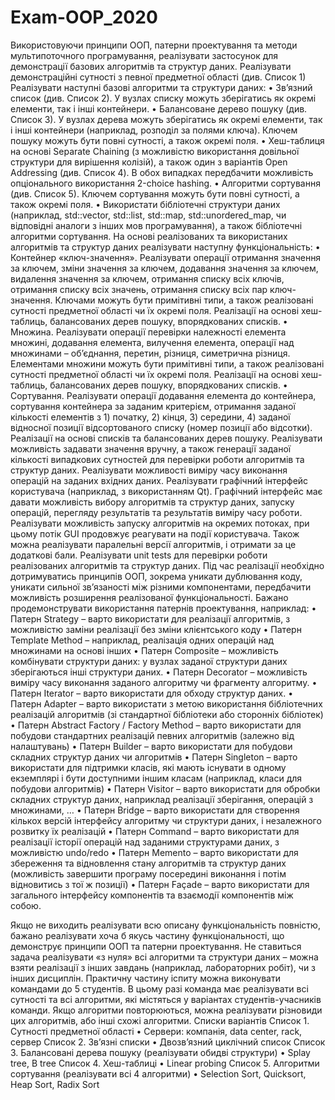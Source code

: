 # Exam-OOP_2020

Використовуючи принципи ООП, патерни проектування та методи мультипоточного програмування, реалізувати застосунок для демонстрації базових алгоритмів та структур даних. 
Реалізувати демонстраційні сутності з певної предметної області (див. Список 1)
Реалізувати наступні базові алгоритми та структури даних: 
•	Зв’язний список (див. Список 2). У вузлах списку можуть зберігатись як окремі елементи, так і інші контейнери.
•	Балансоване дерево пошуку (див. Список 3). У вузлах дерева можуть зберігатись як окремі елементи, так і інші контейнери (наприклад, розподіл за полями ключа). Ключем пошуку можуть бути повні сутності, а також окремі поля.
•	Хеш-таблиця на основі Separate Chaining (з можливістю використання довільної структури для вирішення колізій), а також один з варіантів Open Addressing (див. Список 4). В обох випадках передбачити можливість опціонального використання 2-choice hashing.
•	Алгоритми сортування (див. Список 5). Ключем сортування можуть бути повні сутності, а також окремі поля.
•	Використати бібліотечні структури даних (наприклад, std::vector, std::list, std::map, std::unordered_map, чи відповідні аналоги з інших мов програмування), а також бібліотечні алгоритми сортування.
На основі реалізованих та використаних алгоритмів та структур даних реалізувати наступну функціональність:
•	Контейнер «ключ-значення». Реалізувати операції отримання значення за ключем, зміни значення за ключем, додавання значення за ключем, видалення значення за ключем, отримання списку всіх ключів, отримання списку всіх значень, отримання списку всіх пар ключ-значення. Ключами можуть бути примітивні типи, а також реалізовані сутності предметної області чи їх окремі поля. Реалізації на основі хеш-таблиць, балансованих дерев пошуку, впорядкованих списків.
•	Множина. Реалізувати операції перевірки належності елемента множині, додавання елемента, вилучення елемента, операції над множинами – об’єднання, перетин, різниця, симетрична різниця. Елементами множини можуть бути примітивні типи, а також реалізовані сутності предметної області чи їх окремі поля. Реалізації на основі хеш-таблиць, балансованих дерев пошуку, впорядкованих списків.
•	Сортування. Реалізувати операції додавання елемента до контейнера, сортування контейнера за заданим критерієм, отримання заданої кількості елементів з 1) початку, 2) кінця, 3) середини, 4) заданої відносної позиції відсортованого списку (номер позиції або відсотки). Реалізації на основі списків та балансованих дерев пошуку.
Реалізувати можливість задавати значення вручну, а також генерації заданої кількості випадкових сутностей для перевірки роботи алгоритмів та структур даних.
Реалізувати можливості виміру часу виконання операцій на заданих вхідних даних.
Реалізувати графічний інтерфейс користувача (наприклад, з використанням Qt). Графічний інтерфейс має давати можливість вибору алгоритмів та структур даних, запуску операцій, перегляду результатів та результатів виміру часу роботи. 
Реалізувати можливість запуску алгоритмів на окремих потоках, при цьому потік GUI продовжує реагувати на події користувача. Також можна реалізувати паралельні версії алгоритмів, і отримати за це додаткові бали.
Реалізувати unit tests для перевірки роботи реалізованих алгоритмів та структур даних.
Під час реалізації необхідно дотримуватись принципів ООП, зокрема уникати дублювання коду, уникати сильної зв’язаності між різними компонентами, передбачити можливість розширення реалізованої функціональності.
Бажано продемонструвати використання патернів проектування, наприклад:
•	Патерн Strategy – варто використати для реалізації алгоритмів, з можливістю заміни реалізації без зміни клієнтського коду
•	Патерн Template Method – наприклад, реалізація одних операцій над множинами на основі інших
•	Патерн Composite – можливість комбінувати структури даних: у вузлах заданої структури даних зберігаються інші структури даних.
•	Патерн Decorator – можливість виміру часу виконання заданого алгоритму чи фрагменту алгоритму.
•	Патерн Iterator – варто використати для обходу структур даних.
•	Патерн Adapter – варто використати з метою використання бібліотечних реалізацій алгоритмів (зі стандартної бібліотеки або сторонніх бібліотек)
•	Патерн Abstract Factory / Factory Method – варто використати для побудови стандартних реалізацій певних алгоритмів (залежно від налаштувань)
•	Патерн Builder – варто використати для побудови складних структур даних чи алгоритмів
•	Патерн Singleton – варто використати для підтримки класів, які мають існувати в одному екземплярі і бути доступними іншим класам (наприклад, класи для побудови алгоритмів)
•	Патерн Visitor – варто використати для обробки складних структур даних, наприклад реалізації зберігання, операцій з множинами, …
•	Патерн Bridge – варто використати для створення кількох версій інтерфейсу алгоритму чи структури даних, і незалежного розвитку їх реалізацій
•	Патерн Command – варто використати для реалізації історії операцій над заданими структурами даних, з можливістю undo/redo
•	Патерн Memento – варто використати для збереження та відновлення стану алгоритмів та структур даних (можливість завершити програму посередині виконання і потім відновитись з тої ж позиції)
•	Патерн Façade – варто використати для загального інтерфейсу компонентів та взаємодії компонентів між собою.
 
Якщо не виходить реалізувати всю описану функціональність повністю, бажано реалізувати хоча б якусь  частину функціональності, що демонструє принципи ООП та патерни проектування.
Не ставиться задача реалізувати «з нуля» всі алгоритми та структури даних – можна взяти реалізації з інших завдань (наприклад, лабораторних робіт), чи з інших дисциплін.
Практичну частину іспиту можна виконувати командами до 5 студентів. В цьому разі команда має реалізувати всі сутності та всі алгоритми, які містяться у варіантах студентів-учасників команди. Якщо алгоритми повторюються, можна реалізувати різновиди цих алгоритмів, або інші схожі алгоритми.
Списки варіантів
Список 1. Сутності предметної області
•	Сервери: компанія, data center, rack, сервер
Список 2. Зв’язні списки
•	Двозв’язний циклічний список
Список 3. Балансовані дерева пошуку (реалізувати обидві структури)
•	Splay tree, B tree
Список 4. Хеш-таблиці
•	Linear probing
Список 5. Алгоритми сортування (реалізувати всі 4 алгоритми)
•	Selection Sort, Quicksort, Heap Sort, Radix Sort

